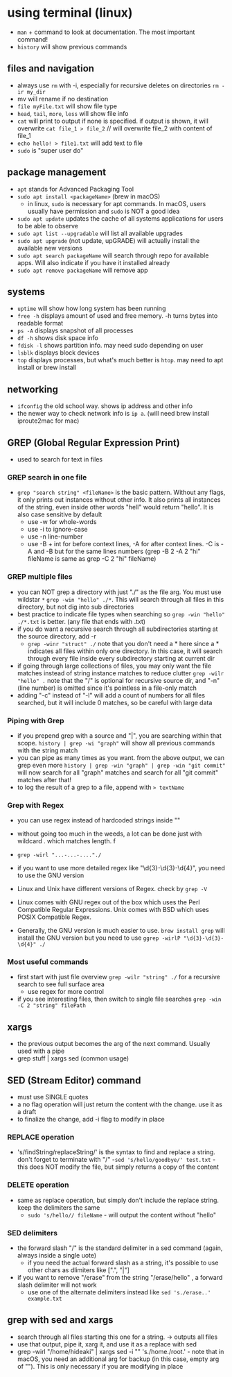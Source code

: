 # using terminal (linux)

- `man` + command to look at documentation. The most important command!
- `history` will show previous commands


## files and navigation

- always use `rm` with -i, especially for recursive deletes on directories `rm -ir my_dir` 
- mv will rename if no destination
- `file myFile.txt` will show file type
- `head`, `tail`, `more`, `less` will show file info
- `cat` will print to output if none is specified. if output is shown, it will overwrite `cat file_1 > file_2` // will overwrite file_2 with content of file_1
- `echo hello! > file1.txt` will add text to file
- `sudo` is "super user do"

## package management
- `apt` stands for Advanced Packaging Tool
- `sudo apt install <packageName>`  (brew in macOS)
	- in linux, `sudo` is necessary for apt commands. In macOS, users usually have permission and `sudo` is NOT a good idea
- `sudo apt update` updates the cache of all systems applications for users to be able to observe
- `sudo apt list --upgradable` will list all available upgrades
- `sudo apt upgrade` (not update, upGRADE) will actually install the available new versions
- `sudo apt search packageName` will search through repo for available apps. Will also indicate if you have it installed already
- `sudo apt remove packageName` will remove app

## systems

- `uptime` will show how long system has been running
- `free -h` displays amount of used and free memory. -h turns bytes into readable format
- `ps -A` displays snapshot of all processes
- `df -h` shows disk space info
- `fdisk -l` shows partition info. may need sudo depending on user
- `lsblk` displays block devices
- `top` displays processes, but what's much better is `htop`. may need to apt install or brew install

## networking

- `ifconfig` the old school way. shows ip address and other info
- the newer way to check network info is `ip a`. (will need brew install iproute2mac for mac)


## GREP (Global Regular Expression Print)
- used to search for text in files

### GREP search in one file

- `grep "search string" <fileName>` is the basic pattern. Without any flags, it only prints out instances without other info. It also prints all instances of the string, even inside other words "hell" would return "hello". It is also case sensitive by default
	- use -w for whole-words
	- use -i to ignore-case
	- use -n line-number
	- use -B + int for before context lines, -A for after context lines. -C is -A and -B but for the same lines numbers (grep -B 2 -A 2 "hi" fileName is same as grep -C 2 "hi" fileName)	
### GREP multiple files

- you can NOT grep a directory with just "./" as the file arg. You must use wildstar `*` `grep -win "hello" ./*`. This will search through all files in this directory, but not dig into sub directories
- best practice to indicate file types when searching so `grep -win "hello" ./*.txt` is better. (any file that ends with .txt)		 
- if you do want a recursive search through all subdirectories starting at the source directory, add -r
	- `grep -winr "struct" ./`  note that you don't need a * here since a * indicates all files within only one directory. In this case, it will search through every file inside every subdirectory starting at current dir
- if going through large collections of files, you may only want the file matches instead of string instance matches to reduce clutter `grep -wilr "hello" .` note that the "/" is optional for recursive source dir, and "-n" (line number) is omitted since it's pointless in a file-only match
- adding "-c" instead of "-l" will add a count of numbers for all files searched, but it will include 0 matches, so be careful with large data

### Piping with Grep

-  if you prepend grep with a source and "|", you are searching within that scope. `history | grep -wi "graph"` will show all previous commands with the string match
- you can pipe as many times as you want. from the above output, we can grep even more `history | grep -win "graph" | grep -win "git commit"` will now search for all "graph" matches and search for all "git commit" matches after that!
- to log the result of a grep to a file, append with `> textName`

### Grep with Regex

- you can use regex instead of hardcoded strings inside ""

- without going too much in the weeds, a lot can be done just with wildcard . which matches length. f
- `grep -wirl "...-...-...."./` 

- if you want to use more detailed regex like "\d{3}-\d{3}-\d{4}", you need to use the GNU version 
- Linux and Unix have different versions of Regex. check by `grep -V`
- Linux comes with GNU regex out of the box which uses the Perl Compatible Regular Expressions. Unix comes with BSD which uses POSIX Compatible Regex. 
- Generally, the GNU version is much easier to use. `brew install grep` will install the GNU version but you need to use `ggrep -wirlP "\d{3}-\d{3}-\d{4}" ./`

### Most useful commands
- first start with just file overview `grep -wilr "string" ./` for a recursive search to see full surface area
	- use regex for more control
- if you see interesting files, then switch to single file searches `grep -win -C 2 "string" filePath` 

## xargs 

- the previous output becomes the arg of the next command. Usually used with a pipe
- grep stuff | xargs sed  (common usage)

## SED (Stream Editor)  command
- must use SINGLE quotes
- a no flag operation will just return the content with the change. use it as a draft
- to finalize the change, add -i flag to modify in place

### REPLACE operation

- 's/findString/replaceString/' is the syntax to find and replace a string. don't forget to terminate with "/"
-`sed 's/hello/goodbye/' test.txt`   - this does NOT modify the file, but simply returns a copy of the content

### DELETE operation

- same as replace operation, but simply don't include the replace string. keep the delimiters the same
	- `sudo 's/hello// fileName` - will output the content without "hello"

### SED delimiters
 - the forward slash "/" is the standard delimiter in a sed command (again, always inside a single uote)
	- if you need the actual forward slash as a string, it's possible to use other chars as dlimiters like [".", "|"]
- if you want to remove "/erase" from the string "/erase/hello"  , a forward slash delimiter will not work
	- use one of the alternate delimiters instead like `sed 's./erase..' example.txt`


## grep with sed and xargs
- search through all files starting this one for a string. -> outputs all files
- use that output, pipe it, xarg it, and use it as a replace with sed
- grep -wirl "/home/hideaki" | xargs sed -i ""  's./home./root.' - note that in macOS, you need an additional arg for backup (in this case, empty arg of ""). This is only necessary if you are modifying in place

